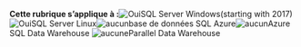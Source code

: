 <Token>**Cette rubrique s’applique à :**![Oui](media/yes.png)SQL Server Windows(starting with 2017) ![Oui](media/yes.png)SQL Server Linux![aucun](media/no.png)base de données SQL Azure![aucun](media/no.png)Azure SQL Data Warehouse ![aucune](media/no.png)Parallel Data Warehouse</Token>

